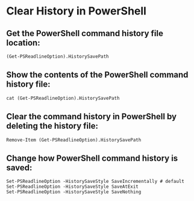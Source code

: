 # Clear History in PowerShell

## Get the PowerShell command history file location:
```
(Get-PSReadlineOption).HistorySavePath
```


## Show the contents of the PowerShell command history file:
```
cat (Get-PSReadlineOption).HistorySavePath
```


## Clear the command history in PowerShell by deleting the history file:
```
Remove-Item (Get-PSReadlineOption).HistorySavePath
```


## Change how PowerShell command history is saved:
```
Set-PSReadlineOption -HistorySaveStyle SaveIncrementally # default
Set-PSReadlineOption -HistorySaveStyle SaveAtExit
Set-PSReadlineOption -HistorySaveStyle SaveNothing
```

